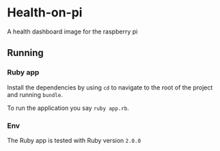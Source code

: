 # Health-on-pi
A health dashboard image for the raspberry pi

## Running

### Ruby app

Install the dependencies by using `cd` to navigate to the root of the project and running `bundle`.

To run the application you say `ruby app.rb`.


### Env

The Ruby app is tested with Ruby version `2.0.0`